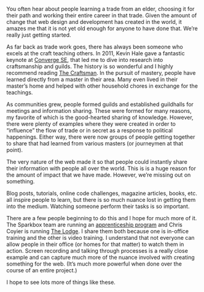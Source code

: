 

You often hear about people learning a trade from an elder, choosing it for their path and working their
entire career in that trade. Given the amount of change that web design and development has created in the
world, it amazes me that it is not yet old enough for anyone to have done that. We’re really just getting
started.

As far back as trade work goes, there has always been someone who excels at the craft teaching others. In
2011, Kevin Hale gave a fantastic keynote at [Converge SE](http://convergese.com), that led me to dive into
research into craftsmanship and guilds. The history is so wonderful and I highly recommend reading [The
Craftsman](http://www.amazon.com/Craftsman-Richard-Sennett/dp/0300151195). In the pursuit of mastery, people
have learned directly from a master in their area. Many even lived in their master’s home and helped with
other household chores in exchange for the teachings.

As communities grew, people formed guilds and established guildhalls for meetings and information sharing.
These were formed for many reasons, my favorite of which is the good-hearted sharing of knowledge. However,
there were plenty of examples where they were created in order to “influence” the flow of trade or in
secret as a response to political happenings. Either way, there were now groups of people getting together to
share that had learned from various masters (or journeymen at that point).

The very nature of the web made it so that people could instantly share their information with people all over
the world. This is is a huge reason for the amount of impact that we have made. However, we’re missing out
on something.

Blog posts, tutorials, online code challenges, magazine articles, books, etc. all inspire people to learn, but
there is so much nuance lost in getting them into the medium. Watching someone perform their tasks is so
important. 

There are a few people beginning to do this and I hope for much more of it. The Sparkbox team are running an
[apprenticeship program](http://seesparkbox.com/apprenticeships) and Chris Coyier is running [The
Lodge](http://css-tricks.com/lodge). I share them both because one is in-office training and the other is
video training. I understand that not everyone can allow people in their office (or homes for that matter) to
watch them in action. Screen recording and talking through processes is a really close example and can capture
much more of the nuance involved with creating something for the web. (It’s much more powerful when done
over the course of an entire project.)

I hope to see lots more of things like these.